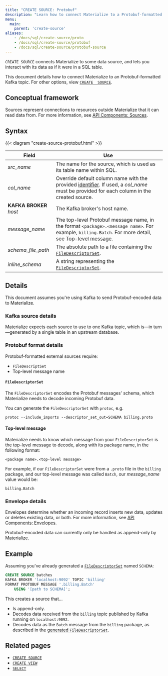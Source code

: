 ```yaml
---
title: "CREATE SOURCE: Protobuf"
description: "Learn how to connect Materialize to a Protobuf-formatted Kafka topic"
menu:
  main:
    parent: 'create-source'
aliases:
    - /docs/sql/create-source/proto
    - /docs/sql/create-source/protobuf
    - /docs/sql/create-source/protobuf-source
---
```


`CREATE SOURCE` connects Materialize to some data source, and lets you interact
with its data as if it were in a SQL table.

This document details how to connect Materialize to an Protobuf-formatted Kafka
topic. For other options, view [`CREATE  SOURCE`](../).

## Conceptual framework

Sources represent connections to resources outside Materialize that it can read
data from. For more information, see [API Components:
Sources](../../../overview/api-components#sources).

## Syntax

{{< diagram "create-source-protobuf.html" >}}

Field | Use
------|-----
_src&lowbar;name_ | The name for the source, which is used as its table name within SQL.
_col&lowbar;name_ | Override default column name with the provided [identifier](../../identifiers). If used, a _col&lowbar;name_ must be provided for each column in the created source.
**KAFKA BROKER** _host_ | The Kafka broker's host name.
_message&lowbar;name_ | The top-level Protobuf message name, in the format `<package>.<message name>`. For example, `billing.Batch`. For more detail, see [Top-level message](#top-level-message).
_schema&lowbar;file&lowbar;path_ | The absolute path to a file containing the [`FileDescriptorSet`](#filedescriptorset).
_inline&lowbar;schema_ | A string representing the [`FileDescriptorSet`](#filedescriptorset).

## Details

This document assumes you're using Kafka to send Protobuf-encoded data to
Materialize.

### Kafka source details

Materialize expects each source to use to one Kafka topic, which is&mdash;in
  turn&mdash;generated by a single table in an upstream database.

### Protobuf format details

Protobuf-formatted external sources require:

- `FileDescriptSet`
- Top-level message name

#### `FileDescriptorSet`

The `FileDescriptorSet` encodes the Protobuf messages' schema, which Materialize
needs to decode incoming Protobuf data.

You can generate the `FileDescriptorSet` with `protoc`, e.g.

```shell
protoc --include_imports --descriptor_set_out=SCHEMA billing.proto
```

#### Top-level message

Materialize needs to know which message from your `FileDescriptorSet` is the
top-level message to decode, along with its package name, in the following
format:

```shell
<package name>.<top-level message>
```

For example, if our `FileDescriptorSet` were from a `.proto` file in the
`billing` package, and our top-level message was called `Batch`, our
_message&lowbar;name_ value would be:

```nofmt
billing.Batch
```

### Envelope details

Envelopes determine whether an incoming record inserts new data, updates or
deletes existing data, or both. For more information, see [API Components:
Envelopes](../../../overview/api-components#envelopes).

Protobuf-encoded data can currently only be handled as append-only by
Materialize.

## Example

Assuming you've already generated a [`FileDescriptorSet`](#filedescriptorset)
named `SCHEMA`:

```sql
CREATE SOURCE batches
KAFKA BROKER 'localhost:9092' TOPIC 'billing'
FORMAT PROTOBUF MESSAGE '.billing.Batch'
    USING '[path to SCHEMA]';
```

This creates a source that...

- Is append-only.
- Decodes data received from the `billing` topic published by Kafka running on
  `localhost:9092`.
- Decodes data as the `Batch` message from the `billing` package, as described
  in the [generated `FileDescriptorSet`](#filedescriptorset).

## Related pages

- [`CREATE SOURCE`](../)
- [`CREATE VIEW`](../../create-view)
- [`SELECT`](../../select)
